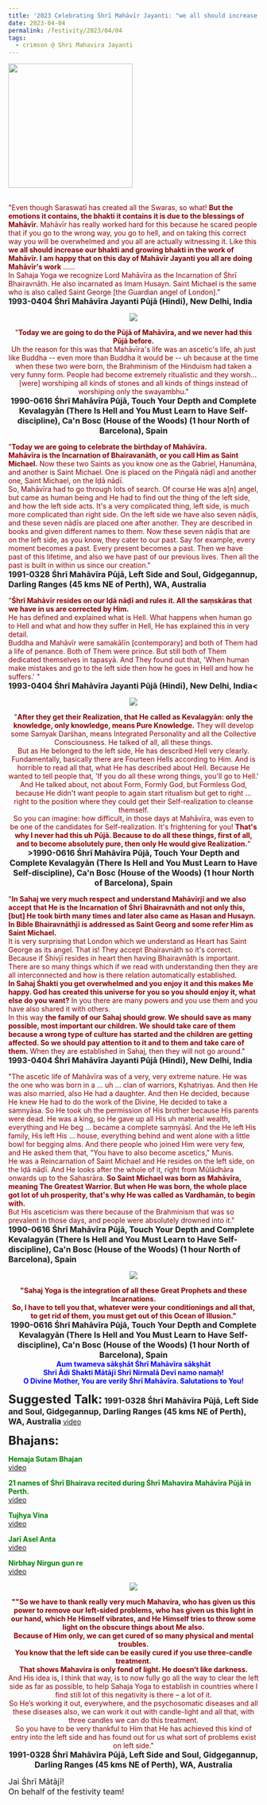 ```yaml
---
title: '2023 Celebrating Śhrī Mahāvīr Jayanti: "we all should increase our bhakti and growing bhakti in the work of Mahāvīr. I am happy that on this day of Mahāvīr Jayanti you all are doing Mahāvīr&#8217;s work" '
date: 2023-04-04
permalink: /festivity/2023/04/04
tags:
  - crimson @ Shri Mahavira Jayanti
---
```


<div style="text-align: left"><img src="/images/image1.png" width="250" /></div><br>

<p>
<font color="DarkRed">"Even though Saraswatī has created all the Swaras, so what! <b>But the emotions it contains, the bhakti it contains it is due to the blessings of Mahāvīr.</b> Mahāvīr has really worked hard for this because he scared people that if you go to the wrong way, you go to hell, and on taking this correct way you will be overwhelmed and you all are actually witnessing it. Like this <b>we all should increase our bhakti and growing bhakti in the work of Mahāvīr. I am happy that on this day of Mahāvīr Jayanti you all are doing Mahāvīr's work</b> ......<br>
In Sahaja Yoga we recognize Lord Mahāvīra as the Incarnation of Śhrī Bhairavnāth. He also incarnated as Imam Husayn. Saint Michael is the same who is also called Saint George [the Guardian angel of London]."</font><br>
<font size="+0"><b>1993-0404 Śhrī Mahāvīra Jayanti Pūjā (Hindi), New Delhi, India</b></font>
</p>

<div style="text-align: center"><img src="/images/image1156.png" /></div>

<p style="text-align:center;">
<font color="DarkRed">"<b>Today we are going to do the Pūjā of Mahāvīra, and we never had this Pūjā before.</b><br>
Uh the reason for this was that Mahāvīra's life was an ascetic's life, ah just like Buddha -- even more than Buddha it would be -- uh because at the time when these two were born, the Brahminism of the Hinduism had taken a very funny form. People had become extremely ritualistic and they worsh... [were] worshiping all kinds of stones and all kinds of things instead of worshiping only the swayambhu."</font><br>
<font size="+0"><b>1990-0616 Śhrī Mahāvīra Pūjā, Touch Your Depth and Complete Kevalagyān (There Is Hell and You Must Learn to Have Self-discipline), Ca'n Bosc (House of the Woods) (1 hour North of Barcelona), Spain</b></font>
</p>

<p>
<font color="DarkRed">"<b>Today we are going to celebrate the birthday of Mahāvīra.<br>
Mahāvīra is the Incarnation of Bhairavanāth, or you call Him as Saint Michael.</b> Now these two Saints as you know one as the Gabriel, Hanumāna, and another is Saint Michael. One is placed on the Piṅgalā nāḍī and another one, Saint Michael, on the Iḍā nāḍī.<br>
So, Mahāvīra had to go through lots of search. Of course He was a[n] angel, but came as human being and He had to find out the thing of the left side, and how the left side acts. It's a very complicated thing, left side, is much more complicated than right side. On the left side we have also seven nāḍīs, and these seven nāḍīs are placed one after another. They are described in books and given different names to them. Now these seven nāḍīs that are on the left side, as you know, they cater to our past. Say for example, every moment becomes a past. Every present becomes a past. Then we have past of this lifetime, and also we have past of our previous lives. Then all the past is built in within us since our creation."</font><br>
<font size="+0"><b>1991-0328 Śhrī Mahāvīra Pūjā, Left Side and Soul, Gidgegannup, Darling Ranges (45 kms NE of Perth), WA, Australia</b></font>
</p>

<p>
<font color="DarkRed">"<b>Śhrī Mahāvīr resides on our Iḍā nāḍī and rules it. All the saṃskāras that we have in us are corrected by Him.</b><br>
He has defined and explained what is Hell. What happens when human go to Hell and what and how they suffer in Hell, He has explained this in very detail.<br>
Buddha and Mahāvīr were samakālīn [contemporary] and both of Them had a life of penance. Both of Them were prince. But still both of Them dedicated themselves in tapasyā. And They found out that, 'When human make mistakes and go to the left side then how he goes in Hell and how he suffers.' "</font><br>
<font size="+0"><b>1993-0404 Śhrī Mahāvīra Jayanti Pūjā (Hindi), New Delhi, India<</b></font>
</p>

<div style="text-align: center"><img src="/images/image1157.png" /></div>

<p style="text-align:center;">
<font color="DarkRed">"<b>After they get their Realization, that He called as Kevalagyān: only the knowledge, only knowledge, means Pure Knowledge.</b> They will develop some Samyak Darśhan, means Integrated Personality and all the Collective Consciousness. He talked of all, all these things.<br> 
But as He belonged to the left side, He has described Hell very clearly. Fundamentally, basically there are Fourteen Hells according to Him. And is horrible to read all that, what He has described about Hell. Because He wanted to tell people that, 'If you do all these wrong things, you'll go to Hell.'<br> 
And He talked about, not about Form, Formly God, but Formless God, because He didn't want people to again start ritualism but get to right ... right to the position where they could get their Self-realization to cleanse themself.<br>
So you can imagine: how difficult, in those days at Mahāvīra, was even to be one of the candidates for Self-realization. It's frightening for you! <b>That's why I never had this uh Pūjā. Because to do all these things, first of all, and to become absolutely pure, then only He would give Realization.</b>"</font><br>
<font size="+0"><b>>1990-0616 Śhrī Mahāvīra Pūjā, Touch Your Depth and Complete Kevalagyān (There Is Hell and You Must Learn to Have Self-discipline), Ca'n Bosc (House of the Woods) (1 hour North of Barcelona), Spain</b></font>
</p>

<p>
<font color="DarkRed">"<b>In Sahaj we very much respect and understand Mahāvīrjī and we also accept that He is the Incarnation of Śhrī Bhairavnāth and not only this, [but] He took birth many times and later also came as Hasan and Husayn. In Bible Bhairavnāthjī is addressed as Saint Georg and some refer Him as Saint Michael.</b><br>
It is very surprising that London which we understand as Heart has Saint George as its angel. That is! They accept Bhairavnāth so it's correct. Because if Śhivjī resides in heart then having Bhairavnāth is important.<br>
There are so many things which if we read with understanding then they are all interconnected and how is there relation automatically established.<br>
<b>In Sahaj Śhakti you get overwhelmed and you enjoy it and this makes Me happy. God has created this universe for you so you should enjoy it, what else do you want?</b> In you there are many powers and you use them and you have also shared it with others.<br>
In this way <b>the family of our Sahaj should grow. We should save as many possible, most important our children. We should take care of them because a wrong type of culture has started and the children are getting affected. So we should pay attention to it and to them and take care of them.</b> When they are established in Sahaj, then they will not go around."</font><br>
<font size="+0"><b>1993-0404 Śhrī Mahāvīra Jayanti Pūjā (Hindi), New Delhi, India</b></font>
</p>

<p>
<font color="DarkRed">"The ascetic life of Mahāvīra was of a very, very extreme nature. He was the one who was born in a ... uh ... clan of warriors, Kṣhatriyas. And then He was also married, also He had a daughter. And then He decided, because He knew He had to do the work of the Divine, He decided to take a saṃnyāsa. So He took uh the permission of His brother because His parents were dead. He was a king, so He gave up all His uh material wealth, everything and He beg ... became a complete saṃnyāsī. And the He left His family, His left His ... house, everything behind and went alone with a little bowl for begging alms. And there people who joined Him were very few, and He asked them that, "You have to also become ascetics," Munis.<br>
He was a Reincarnation of Saint Michael and He resides on the left side, on the Iḍā nāḍī. And He looks after the whole of it, right from Mūlādhāra onwards up to the Sahasrāra. <b>So Saint Michael was born as Mahāvīra, meaning The Greatest Warrior. But when He was born, the whole place got lot of uh prosperity, that's why He was called as Vardhamān, to begin with.</b><br>
But His asceticism was there because of the Brahminism that was so prevalent in those days, and people were absolutely drowned into it."</font><br>
<font size="+0"><b>1990-0616 Śhrī Mahāvīra Pūjā, Touch Your Depth and Complete Kevalagyān (There Is Hell and You Must Learn to Have Self-discipline), Ca'n Bosc (House of the Woods) (1 hour North of Barcelona), Spain</b></font>
</p>

<div style="text-align: center"><img src="https://pub-1e517d8c73a64c9c82977d676b1fff72.r2.dev/image1158.png" /></div>

<p style="text-align:center;">
<font color="DarkRed"><b>"Sahaj Yoga is the integration of all these Great Prophets and these Incarnations.<br>
So, I have to tell you that, whatever were your conditionings and all that, to get rid of them, you must get out of this Ocean of Illusion."</b></font><br>
<font size="+0"><b>1990-0616 Śhrī Mahāvīra Pūjā, Touch Your Depth and Complete Kevalagyān (There Is Hell and You Must Learn to Have Self-discipline), Ca'n Bosc (House of the Woods) (1 hour North of Barcelona), Spain</b></font><br>
<font color="blue"><b>Aum twameva sākṣhāt Śhrī Mahāvīra sākṣhāt<br>
Shrī Ādi Shakti Mātājī Shrī Nirmalā Devī namo namaḥ!<br>
O Divine Mother, You are verily Śhrī Mahāvīra. Salutations to You!</b></font><br>
</p>

<font size="+2"><b>Suggested Talk:</b></font> 
<font size="+0"><b>1991-0328 Śhrī Mahāvīra Pūjā, Left Side and Soul, Gidgegannup, Darling Ranges (45 kms NE of Perth), WA, Australia</b></font>
<a href="https://vimeo.com/76399695"> video</a><br>

<font size="+2"><b>Bhajans:</b></font>

<p>
<font color="green"><b>Hemaja Sutam Bhajan</b></font><br>
<a href="https://youtu.be/mGvUq8-ebXo">video</a>
</p>

<p>
<font color="green"><b>21 names of Śhrī Bhairava recited during Śhrī Mahavira Mahāvīra Pūjā in Perth.</b></font><br>
<a href="https://seven-teams.github.io/Videos_Links.html">video</a>
</p>
 
<p>
<font color="green"><b>Tujhya Vina</b></font><br>
<a href="https://seven-teams.github.io/Videos_Links.html">video</a>
</p>

<p>
<font color="green"><b>Jarī Asel Anta</b></font><br>
<a href="https://seven-teams.github.io/Videos_Links.html">video</a>
</p>

<p>
<font color="green"><b>Nirbhay Nirgun gun re</b></font><br>
<a href="https://youtu.be/_buuncAm9Ts">video</a> 
</p>

<div style="text-align: center"><img src="/images/image1159.png" /></div>

<p style="text-align:center;">
<font color="DarkRed"><b>""So we have to thank really very much Mahavira, who has given us this power to remove our left-sided problems, who has given us this light in our hand, which He Himself vibrates, and He Himself tries to throw some light on the obscure things about Me also.<br>
Because of Him only, we can get cured of so many physical and mental troubles.<br>
You know that the left side can be easily cured if you use three-candle treatment.<br>
That shows Mahavira is only fond of light. He doesn’t like darkness.</b><br> 
And His idea is, I think that way, is to now fully go all the way to clear the left side as far as possible, to help Sahaja Yoga to establish in countries where I find still lot of this negativity is there – a lot of it.<br>
So He’s working it out, everywhere, and the psychosomatic diseases and all these diseases also, we can work it out with candle-light and all that, with three candles we can do this treatment.<br>
So you have to be very thankful to Him that He has achieved this kind of entry into the left side and has found out for us what sort of problems exist on left side."</font><br>
<font size="+0"><b>1991-0328 Śhrī Mahāvīra Pūjā, Left Side and Soul, Gidgegannup, Darling Ranges (45 kms NE of Perth), WA, Australia</b></font>
</p>

<p>
<font size="+0">Jai Śhrī Mātājī!<br>
On behalf of the festivity team!</font>
</p>